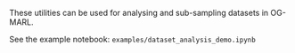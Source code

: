 These utilities can be used for analysing and sub-sampling datasets in OG-MARL.

See the example notebook: `examples/dataset_analysis_demo.ipynb`